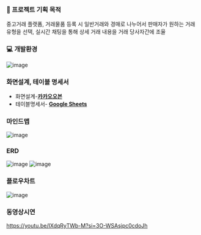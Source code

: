 ### 📢 프로젝트 기획 목적
중고거래 플랫폼, 거래물품 등록 시 일반거래와 경매로 나누어서 판매자가 원하는 거래 유형을 선택, 실시간 채팅을 통해 상세 거래 내용을 거래 당사자간에 조율

### 💻 개발환경
![image](https://github.com/StarSellas/Sellas/assets/134923287/b3287f63-773b-4e25-85f4-1d1b65a49197)

### 화면설계, 테이블 명세서
- 화면설계-[**카카오오븐**](https://ovenapp.io/view/9iHcnaRYOHBGEhNlX1rqVkm4ISBCdSIM/gBl9r)
- 테이블명세서- [**Google Sheets**](https://docs.google.com/spreadsheets/d/e/2PACX-1vSe4Xjn93xTt4wQtpf0BpDnJit_BA8g9ulg05tiLy2aeD98N2yhBmGoelBk31MZXuWzTk-usRPjRPlz/pubhtml?gid=0&single=true)

### 마인드맵
![image](https://github.com/StarSellas/Sellas/assets/134923287/ad4240b8-367c-4702-b301-5ae83b3a9ae0)

### ERD
![image](https://github.com/StarSellas/Sellas/assets/134923287/aafea8e1-e805-495f-b70e-e1ad9b35a66c)
![image](https://github.com/StarSellas/Sellas/assets/134923287/b939aee8-680e-435f-abbc-74a17fe6135c)

### 플로우차트
![image](https://github.com/StarSellas/Sellas/assets/134923287/898b4445-d25d-41e1-9ee0-9e85357d6f5a)

### 동영상시연
https://youtu.be/IXdqRyTWb-M?si=3O-WSAsjpc0cdoJh
